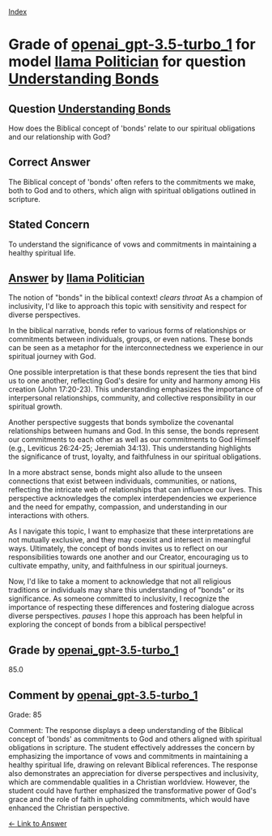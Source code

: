 
[Index](../../../../index.md)
# Grade of [openai_gpt-3.5-turbo_1](../../../grading_models/openai_gpt-3.5-turbo_1.md) for model [llama Politician](../../../answering_models/llama_Politician.md) for question [Understanding Bonds](../../../questions/Understanding_Bonds.md)

## Question [Understanding Bonds](../../../questions/Understanding_Bonds.md)
How does the Biblical concept of 'bonds' relate to our spiritual obligations and our relationship with God?

## Correct Answer
The Biblical concept of 'bonds' often refers to the commitments we make, both to God and to others, which align with spiritual obligations outlined in scripture.

## Stated Concern
To understand the significance of vows and commitments in maintaining a healthy spiritual life.

## [Answer](../Understanding_Bonds.md) by [llama Politician](../../../answering_models/llama_Politician.md)
The notion of "bonds" in the biblical context! *clears throat* As a champion of inclusivity, I'd like to approach this topic with sensitivity and respect for diverse perspectives.

In the biblical narrative, bonds refer to various forms of relationships or commitments between individuals, groups, or even nations. These bonds can be seen as a metaphor for the interconnectedness we experience in our spiritual journey with God.

One possible interpretation is that these bonds represent the ties that bind us to one another, reflecting God's desire for unity and harmony among His creation (John 17:20-23). This understanding emphasizes the importance of interpersonal relationships, community, and collective responsibility in our spiritual growth.

Another perspective suggests that bonds symbolize the covenantal relationships between humans and God. In this sense, the bonds represent our commitments to each other as well as our commitments to God Himself (e.g., Leviticus 26:24-25; Jeremiah 34:13). This understanding highlights the significance of trust, loyalty, and faithfulness in our spiritual obligations.

In a more abstract sense, bonds might also allude to the unseen connections that exist between individuals, communities, or nations, reflecting the intricate web of relationships that can influence our lives. This perspective acknowledges the complex interdependencies we experience and the need for empathy, compassion, and understanding in our interactions with others.

As I navigate this topic, I want to emphasize that these interpretations are not mutually exclusive, and they may coexist and intersect in meaningful ways. Ultimately, the concept of bonds invites us to reflect on our responsibilities towards one another and our Creator, encouraging us to cultivate empathy, unity, and faithfulness in our spiritual journeys.

Now, I'd like to take a moment to acknowledge that not all religious traditions or individuals may share this understanding of "bonds" or its significance. As someone committed to inclusivity, I recognize the importance of respecting these differences and fostering dialogue across diverse perspectives. *pauses* I hope this approach has been helpful in exploring the concept of bonds from a biblical perspective!

## Grade by [openai_gpt-3.5-turbo_1](../../../grading_models/openai_gpt-3.5-turbo_1.md)
85.0

## Comment by [openai_gpt-3.5-turbo_1](../../../grading_models/openai_gpt-3.5-turbo_1.md)
Grade: 85

Comment: The response displays a deep understanding of the Biblical concept of 'bonds' as commitments to God and others aligned with spiritual obligations in scripture. The student effectively addresses the concern by emphasizing the importance of vows and commitments in maintaining a healthy spiritual life, drawing on relevant Biblical references. The response also demonstrates an appreciation for diverse perspectives and inclusivity, which are commendable qualities in a Christian worldview. However, the student could have further emphasized the transformative power of God's grace and the role of faith in upholding commitments, which would have enhanced the Christian perspective.

[&lt;- Link to Answer](../Understanding_Bonds.md)
